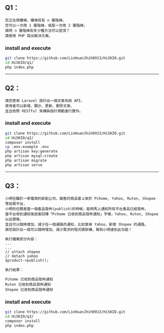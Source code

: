 ## Q1：
```text
您正在爬樓梯，樓梯具有 n 層階梯，
您可以一次爬 1 層階梯，或是一次爬 2 層階梯，
請問 n 層階梯有多少種方法可以登頂？
請使用 PHP 寫出解決方案。
```

### install and execute
```bash
git clone https://github.com/LinHuanJhih0913/HiSKIO.git
cd HiSKIO/q1/
php index.php
```

---

## Q2：
```text
請您使用 Laravel 設計出一個文章系統 API，
使用者可以新增、顯示、更新、刪除文章，
並且依照 RESTful 架構與設計規範進行實作。
```

### install and execute
```bash
git clone https://github.com/LinHuanJhih0913/HiSKIO.git
cd HiSKIO/q2/
composer install
cp .env.example .env
php artisan key:generate
php artisan mysql:create
php artisan migrate
php artisan serve
```

---

## Q3：
```text
小明任職於一家電商的新創公司，銷售的商品會上架於 Pchome, Yahoo, Ruten, Shopee 等拍賣平台，
小明的任務是當一個產品發佈(publish)的時候，能夠馬上通知所有平台產品已經發佈，
當平台收到通知後就會回傳「Pchome 已收到商品發佈通知」字樣，Yahoo, Ruten, Shopee 以此類推，
並且可以隨時增加、減少任一個通路的通知，比如拿掉 Yahoo，新增 Shopee 的通路，
請您設計出一個可以隨時增加、減少需求的程式碼架構，幫助小明達到此功能！

執行檔案部分內容：
...
...
// attach shopee
// detach yahoo
$product->publish();

執行結果：

Pchome 已收到商品發佈通知
Ruten 已收到商品發佈通知
Shopee 已收到商品發佈通知
```

### install and execute
```bash
git clone https://github.com/LinHuanJhih0913/HiSKIO.git
cd HiSKIO/q3/
composer install
php index.php
```
